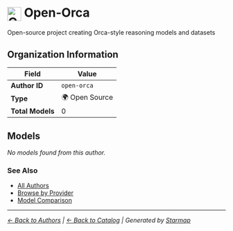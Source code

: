 # <img src="https://raw.githubusercontent.com/agentstation/starmap/master/internal/embedded/logos/open-orca.svg" alt="Open-Orca" width="32" height="32" style="vertical-align: middle;"> Open-Orca
  
  
  
Open-source project creating Orca-style reasoning models and datasets
  
  
## Organization Information
  
| Field | Value |
|---------|---------|
| **Author ID** | `open-orca` |
| **Type** | 🌍 Open Source |
| **Total Models** | 0 |

  
## Models
  
*No models found from this author.*
  
### See Also
  
- [All Authors](../)
- [Browse by Provider](../../providers/)
- [Model Comparison](../../models/)
  
---
*_[← Back to Authors](../) | [← Back to Catalog](../../) | Generated by [Starmap](https://github.com/agentstation/starmap)_*